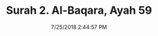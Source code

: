 ---
title       : "Surah 2. Al-Baqara, Ayah 59"
date        : 7/25/2018 2:44:57 PM
draft       : false
type        : "quran"
layout      : "compare"
BookCode    : "CMP"
SurahNumber : "2"
AyahNumber  : "59"
TotalAyah   : "286"
---